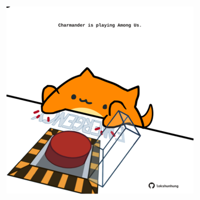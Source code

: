 <!-- built at 24/10/2023, 07:00:54 UTC -->
<p align="center">
  <img width="500" height="500" src="./ReadmeImage.svg">
</p>
